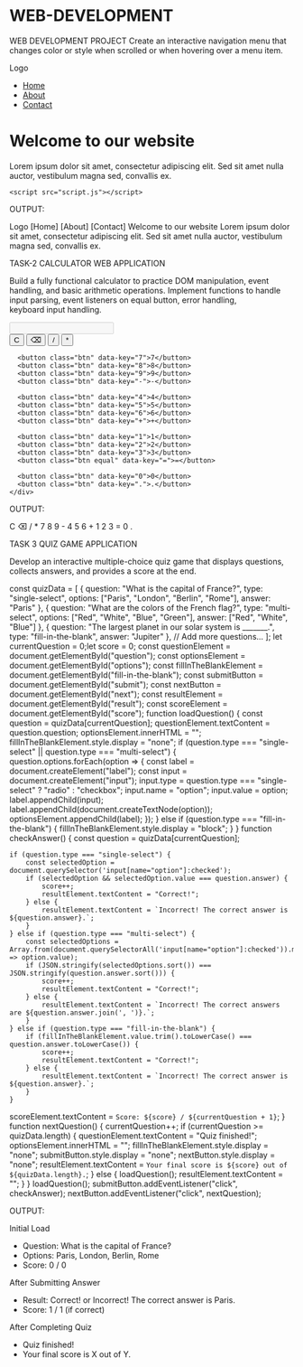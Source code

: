 # WEB-DEVELOPMENT
WEB DEVELOPMENT PROJECT
Create an interactive navigation menu that changes color or style when scrolled or when hovering over a menu item.


<!DOCTYPE html>
<html lang="en">
<head>
    <meta charset="UTF-8">
    <meta name="viewport" content="width=device-width, initial-scale=1.0">
    <title>Responsive Landing Page</title>
    <link rel="stylesheet" href="styles.css">
</head>
<body>
    <nav id="navbar">
        <div class="logo">Logo</div>
        <ul class="nav-links">
            <li><a href="#">Home</a></li>
            <li><a href="#">About</a></li>
            <li><a href="#">Contact</a></li>
        </ul>
    </nav>
    <div class="content">
        <!-- Your page content here -->
        <h1>Welcome to our website</h1>
        <p>Lorem ipsum dolor sit amet, consectetur adipiscing elit. Sed sit amet nulla auctor, vestibulum magna sed, convallis ex.</p>
    </div>

    <script src="script.js"></script>
</body>
</html>

OUTPUT:

Logo
[Home]
[About]
[Contact]
Welcome to our website
Lorem ipsum dolor sit amet, consectetur adipiscing elit. Sed sit amet nulla auctor, vestibulum magna sed, convallis ex.


TASK-2 CALCULATOR WEB APPLICATION

Build a fully functional calculator to practice DOM manipulation, event handling, and basic arithmetic operations.
Implement functions to handle input parsing, event listeners on equal button, error handling, keyboard input handling.

<!DOCTYPE html>
<html lang="en">
<head>
  <meta charset="UTF-8" />
  <title>Calculator</title>
  <link rel="stylesheet" href="style.css" />
</head>
<body>
  <div class="calculator">
    <input type="text" id="display" disabled />
    <div class="buttons">
      <button class="btn" data-key="C">C</button>
      <button class="btn" data-key="⌫">⌫</button>
      <button class="btn" data-key="/">/</button>
      <button class="btn" data-key="*">*</button>

      <button class="btn" data-key="7">7</button>
      <button class="btn" data-key="8">8</button>
      <button class="btn" data-key="9">9</button>
      <button class="btn" data-key="-">-</button>

      <button class="btn" data-key="4">4</button>
      <button class="btn" data-key="5">5</button>
      <button class="btn" data-key="6">6</button>
      <button class="btn" data-key="+">+</button>

      <button class="btn" data-key="1">1</button>
      <button class="btn" data-key="2">2</button>
      <button class="btn" data-key="3">3</button>
      <button class="btn equal" data-key="=">=</button>

      <button class="btn" data-key="0">0</button>
      <button class="btn" data-key=".">.</button>
    </div>
  </div>

  <script src="main.js"></script>
</body>
</html>

OUTPUT:

C ⌫ / * 7 8 9 - 4 5 6 + 1 2 3 = 0 .

TASK 3 QUIZ GAME APPLICATION

Develop an interactive multiple-choice quiz game that displays questions, collects answers, and provides a score at the end.


const quizData = [
    {
    question: "What is the capital of France?",
        type: "single-select",
        options: ["Paris", "London", "Berlin", "Rome"],
        answer: "Paris"
    },
    {
    question: "What are the colors of the French flag?",
        type: "multi-select",
        options: ["Red", "White", "Blue", "Green"],
        answer: ["Red", "White", "Blue"]
    },
    {
        question: "The largest planet in our solar system is _______.",
        type: "fill-in-the-blank",
        answer: "Jupiter"
    }, // Add more questions...
];
let currentQuestion = 0;let score = 0;
const questionElement = document.getElementById("question");
const optionsElement = document.getElementById("options");
const fillInTheBlankElement = document.getElementById("fill-in-the-blank");
const submitButton = document.getElementById("submit");
const nextButton = document.getElementById("next");
const resultElement = document.getElementById("result");
const scoreElement = document.getElementById("score");
function loadQuestion() {
    const question = quizData[currentQuestion];
    questionElement.textContent = question.question;
    optionsElement.innerHTML = "";
    fillInTheBlankElement.style.display = "none";
 if (question.type === "single-select" || question.type === "multi-select") {
        question.options.forEach(option => {
            const label = document.createElement("label");
            const input = document.createElement("input");
            input.type = question.type === "single-select" ? "radio" : "checkbox";
            input.name = "option";
            input.value = option;
            label.appendChild(input);
            label.appendChild(document.createTextNode(option));
            optionsElement.appendChild(label);
        });
    } else if (question.type === "fill-in-the-blank") {
        fillInTheBlankElement.style.display = "block";
    }
}
function checkAnswer() {
    const question = quizData[currentQuestion];

    if (question.type === "single-select") {
        const selectedOption = document.querySelector('input[name="option"]:checked');
        if (selectedOption && selectedOption.value === question.answer) {
            score++;
            resultElement.textContent = "Correct!";
        } else {
            resultElement.textContent = `Incorrect! The correct answer is ${question.answer}.`;
        }
    } else if (question.type === "multi-select") {
        const selectedOptions = Array.from(document.querySelectorAll('input[name="option"]:checked')).map(option => option.value);
        if (JSON.stringify(selectedOptions.sort()) === JSON.stringify(question.answer.sort())) {
            score++;
            resultElement.textContent = "Correct!";
        } else {
            resultElement.textContent = `Incorrect! The correct answers are ${question.answer.join(', ')}.`;
        }
    } else if (question.type === "fill-in-the-blank") {
        if (fillInTheBlankElement.value.trim().toLowerCase() === question.answer.toLowerCase()) {
            score++;
            resultElement.textContent = "Correct!";
        } else {
            resultElement.textContent = `Incorrect! The correct answer is ${question.answer}.`;
        }
    }
 scoreElement.textContent = `Score: ${score} / ${currentQuestion + 1}`;
}
function nextQuestion() {
    currentQuestion++;
    if (currentQuestion >= quizData.length) {
        questionElement.textContent = "Quiz finished!";
        optionsElement.innerHTML = "";
        fillInTheBlankElement.style.display = "none";
        submitButton.style.display = "none";
        nextButton.style.display = "none";
        resultElement.textContent = `Your final score is ${score} out of ${quizData.length}.`;
    } else {
        loadQuestion();
        resultElement.textContent = "";    }
}
loadQuestion();
submitButton.addEventListener("click", checkAnswer);
nextButton.addEventListener("click", nextQuestion);

OUTPUT:

Initial Load
- Question: What is the capital of France?
- Options: Paris, London, Berlin, Rome
- Score: 0 / 0

After Submitting Answer
- Result: Correct! or Incorrect! The correct answer is Paris.
- Score: 1 / 1 (if correct)

After Completing Quiz
- Quiz finished!
- Your final score is X out of Y.

